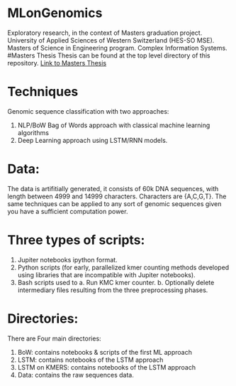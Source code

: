# MLonGenomics
Exploratory research, in the context of Masters graduation project.  University of Applied Sciences of Western Switzerland (HES-SO MSE). Masters of Science in Engineering program. Complex Information Systems. 
#Masters Thesis
Thesis can be found at the top level directory of this repository.
[Link to Masters Thesis](https://github.com/khansabassem/MLonGenomics/blob/main/Bassem%20El%20Khansaa_MSE_TM_SP21_00382d09a2fcb6be2167243348dd0bf5-1.pdf)
# Techniques
Genomic sequence classification with two approaches:
1. NLP/BoW Bag of Words approach with classical machine learning algorithms
2. Deep Learning approach using LSTM/RNN models.

# Data: 
The data is artifitially generated, it consists of 60k DNA sequences, with length between 4999 and 14999 characters. Characters are {A,C,G,T}. 
The same techniques can be applied to any sort of genomic sequences given you have a sufficient computation power.


# Three types of scripts:
1.	Jupiter notebooks ipython format.
2.	Python scripts (for early, parallelized kmer counting methods developed using libraries that are incompatible with Jupiter notebooks).
3.	Bash scripts used to
a.	Run KMC kmer counter.
b.	Optionally delete intermediary files resulting from the three preprocessing phases. 
# Directories:
There are Four main directories:
1.	BoW: contains notebooks  & scripts of the first ML approach
2.	LSTM: contains notebooks of the LSTM approach
3.	LSTM on KMERS: contains notebooks of the LSTM approach
4.	Data: contains the raw sequences data.

